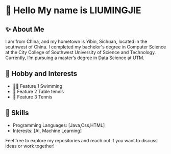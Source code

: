 # 🚀 Hello My name is LIUMINGJIE

## ✨ About Me
I am from China, and my hometown is Yibin, Sichuan, located in the southwest of China. I completed my bachelor's degree in Computer Science at the City College of Southwest University of Science and Technology. Currently, I’m pursuing a master’s degree in Data Science at UTM.
## 🌟 Hobby and Interests
- 🏊‍♂️ Feature 1 Swimming
- 🏓 Feature 2 Table tennis
- 🎾 Feature 3 Tennis
## 🔧 Skills
- Programming Languages: [Java,Css,HTML]
- Interests: [AI, Machine Learning]

Feel free to explore my repositories and reach out if you want to discuss ideas or work together!








